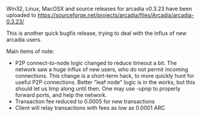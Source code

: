 Win32, Linux, MacOSX and source releases for arcadia v0.3.23 have been uploaded to
https://sourceforge.net/projects/arcadia/files/Arcadia/arcadia-0.3.23/

This is another quick bugfix release, trying to deal with the influx of new arcadia users.

Main items of note:

* P2P connect-to-node logic changed to reduce timeout a bit.  The network saw a huge influx of new users, who do not permit incoming connections.  This change is a short-term hack, to more quickly hunt for useful P2P connections.  Better "leaf node" logic is in the works, but this should let us limp along until then.  One may use -upnp to properly forward ports, and help the network.
* Transaction fee reduced to 0.0005 for new transactions
* Client will relay transactions with fees as low as 0.0001 ARC
